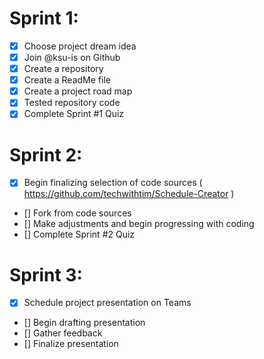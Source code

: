 # Sprint 1:
- [x] Choose project dream idea
- [x] Join @ksu-is on Github
- [x] Create a repository
- [x] Create a ReadMe file
- [x] Create a project road map
- [x] Tested repository code
- [x] Complete Sprint #1 Quiz
# Sprint 2: 
- [x] Begin finalizing selection of code sources ( https://github.com/techwithtim/Schedule-Creator )
- [] Fork from code sources
- [] Make adjustments and begin progressing with coding
- [] Complete Sprint #2 Quiz
# Sprint 3:
- [x] Schedule project presentation on Teams
- [] Begin drafting presentation
- [] Gather feedback
- [] Finalize presentation
